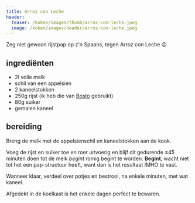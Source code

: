 ```yaml
---
title: Arroz con Leche
header:
  teaser: /koken/images/thumb/arroz-con-leche.jpeg
  image: /koken/images/header/arroz-con-leche.jpeg
---
```


Zeg niet gewoon rijstpap op z'n Spaans, tegen Arroz con Leche 😉

## ingrediënten

* 2l volle melk
* schil van een appelsien
* 2 kaneelstokken
* 250g rijst (ik heb die van [Bosto](https://bosto.be/product/rijstpap-40-min) gebruikt)
* 80g suiker
* gemalen kaneel

## bereiding

Breng de melk met de appelsienschil en kaneelstokken aan de kook.

Voeg de rijst en suiker toe en roer uitvoerig en blijf dit gedurende ±45 minuten doen tot de melk _begint_ romig begint te worden. **Begint**, wacht niet tot het een pap-structuur heeft, want dan is het resultaat IMHO te vast.

Wanneer klaar, verdeel over potjes en bestrooi, na enkele minuten, met wat kaneel.

Afgedekt in de koelkast is het enkele dagen perfect te bewaren.
